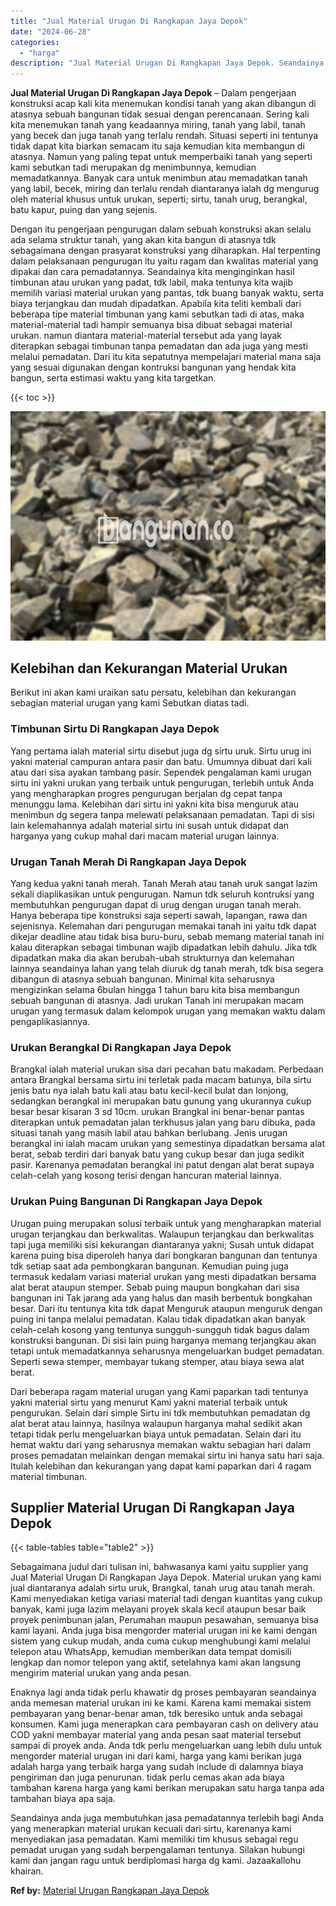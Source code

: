 ```yaml
---
title: "Jual Material Urugan Di Rangkapan Jaya Depok"
date: "2024-06-28"
categories: 
  - "harga"
description: "Jual Material Urugan Di Rangkapan Jaya Depok. Seandainya anda juga membutuhkan jasa pemadatannya terlebih bagi Anda yang menerapkan material urukan kecuali d..."
---
```


**Jual Material Urugan Di Rangkapan Jaya Depok** – Dalam pengerjaan konstruksi acap kali kita menemukan kondisi tanah yang akan dibangun di atasnya sebuah bangunan tidak sesuai dengan perencanaan. Sering kali kita menemukan tanah yang keadaannya miring, tanah yang labil, tanah yang becek dan juga tanah yang terlalu rendah. Situasi seperti ini tentunya tidak dapat kita biarkan semacam itu saja kemudian kita membangun di atasnya. Namun yang paling tepat untuk memperbaiki tanah yang seperti kami sebutkan tadi merupakan dg menimbunnya, kemudian memadatkannya. Banyak cara untuk menimbun atau memadatkan tanah yang labil, becek, miring dan terlalu rendah diantaranya ialah dg mengurug oleh material khusus untuk urukan, seperti; sirtu, tanah urug, berangkal, batu kapur, puing dan yang sejenis.

Dengan itu pengerjaan pengurugan dalam sebuah konstruksi akan selalu ada selama struktur tanah, yang akan kita bangun di atasnya tdk sebagaimana dengan prasyarat konstruksi yang diharapkan. Hal terpenting dalam pelaksanaan pengurugan itu yaitu ragam dan kwalitas material yang dipakai dan cara pemadatannya. Seandainya kita menginginkan hasil timbunan atau urukan yang padat, tdk labil, maka tentunya kita wajib memilih variasi material urukan yang pantas, tdk buang banyak waktu, serta biaya terjangkau dan mudah dipadatkan. Apabila kita teliti kembali dari beberapa tipe material timbunan yang kami sebutkan tadi di atas, maka material-material tadi hampir semuanya bisa dibuat sebagai material urukan. namun diantara material-material tersebut ada yang layak diterapkan sebagai timbunan tanpa pemadatan dan ada juga yang mesti melalui pemadatan. Dari itu kita sepatutnya mempelajari material mana saja yang sesuai digunakan dengan kontruksi bangunan yang hendak kita bangun, serta estimasi waktu yang kita targetkan.

{{< toc >}}

![Jual Material Urugan Di Rangkapan Jaya Depok](/images/jual-urugan-38.png)

## Kelebihan dan Kekurangan Material Urukan

Berikut ini akan kami uraikan satu persatu, kelebihan dan kekurangan sebagian material urugan yang kami Sebutkan diatas tadi.

### Timbunan Sirtu Di Rangkapan Jaya Depok

Yang pertama ialah material sirtu disebut juga dg sirtu uruk. Sirtu urug ini yakni material campuran antara pasir dan batu. Umumnya dibuat dari kali atau dari sisa ayakan tambang pasir. Sependek pengalaman kami urugan sirtu ini yakni urukan yang terbaik untuk pengurugan, terlebih untuk Anda yang mengharapkan progres pengurugan berjalan dg cepat tanpa menunggu lama. Kelebihan dari sirtu ini yakni kita bisa menguruk atau menimbun dg segera tanpa melewati pelaksanaan pemadatan. Tapi di sisi lain kelemahannya adalah material sirtu ini susah untuk didapat dan harganya yang cukup mahal dari macam material urugan lainnya.

### Urugan Tanah Merah Di Rangkapan Jaya Depok

Yang kedua yakni tanah merah. Tanah Merah atau tanah uruk sangat lazim sekali diaplikasikan untuk pengurugan. Namun tdk seluruh kontruksi yang membutuhkan pengurugan dapat di urug dengan urugan tanah merah. Hanya beberapa tipe konstruksi saja seperti sawah, lapangan, rawa dan sejenisnya. Kelemahan dari pengurugan memakai tanah ini yaitu tdk dapat dikejar deadline atau tidak bisa buru-buru, sebab memang material tanah ini kalau diterapkan sebagai timbunan wajib dipadatkan lebih dahulu. Jika tdk dipadatkan maka dia akan berubah-ubah strukturnya dan kelemahan lainnya seandainya lahan yang telah diuruk dg tanah merah, tdk bisa segera dibangun di atasnya sebuah bangunan. Minimal kita seharusnya mengizinkan selama 6bulan hingga 1 tahun baru kita bisa membangun sebuah bangunan di atasnya. Jadi urukan Tanah ini merupakan macam urugan yang termasuk dalam kelompok urugan yang memakan waktu dalam pengaplikasiannya.

### Urukan Berangkal Di Rangkapan Jaya Depok

Brangkal ialah material urukan sisa dari pecahan batu makadam. Perbedaan antara Brangkal bersama sirtu ini terletak pada macam batunya, bila sirtu jenis batu nya ialah batu kali atau batu kecil-kecil bulat dan lonjong, sedangkan berangkal ini merupakan batu gunung yang ukurannya cukup besar besar kisaran 3 sd 10cm. urukan Brangkal ini benar-benar pantas diterapkan untuk pemadatan jalan terkhusus jalan yang baru dibuka, pada situasi tanah yang masih labil atau bahkan berlubang. Jenis urugan berangkal ini ialah macam urukan yang semestinya dipadatkan bersama alat berat, sebab terdiri dari banyak batu yang cukup besar dan juga sedikit pasir. Karenanya pemadatan berangkal ini patut dengan alat berat supaya celah-celah yang kosong terisi dengan hancuran material lainnya.

### Urukan Puing Bangunan Di Rangkapan Jaya Depok

Urugan puing merupakan solusi terbaik untuk yang mengharapkan material urugan terjangkau dan berkwalitas. Walaupun terjangkau dan berkwalitas tapi juga memiliki sisi kekurangan diantaranya yakni; Susah untuk didapat karena puing bisa diperoleh hanya dari bongkaran bangunan dan tentunya tdk setiap saat ada pembongkaran bangunan. Kemudian puing juga termasuk kedalam variasi material urukan yang mesti dipadatkan bersama alat berat ataupun stemper. Sebab puing maupun bongkahan dari sisa bangunan ini Tak jarang ada yang halus dan masih berbentuk bongkahan besar. Dari itu tentunya kita tdk dapat Menguruk ataupun menguruk dengan puing ini tanpa melalui pemadatan. Kalau tidak dipadatkan akan banyak celah-celah kosong yang tentunya sungguh-sungguh tidak bagus dalam konstruksi bangunan. Di sisi lain puing harganya memang terjangkau akan tetapi untuk memadatkannya seharusnya mengeluarkan budget pemadatan. Seperti sewa stemper, membayar tukang stemper, atau biaya sewa alat berat.

Dari beberapa ragam material urugan yang Kami paparkan tadi tentunya yakni material sirtu yang menurut Kami yakni material terbaik untuk pengurukan. Selain dari simple Sirtu ini tdk membutuhkan pemadatan dg alat berat atau lainnya, hasilnya walaupun harganya mahal sedikit akan tetapi tidak perlu mengeluarkan biaya untuk pemadatan. Selain dari itu hemat waktu dari yang seharusnya memakan waktu sebagian hari dalam proses pemadatan melainkan dengan memakai sirtu ini hanya satu hari saja. Itulah kelebihan dan kekurangan yang dapat kami paparkan dari 4 ragam material timbunan.

## Supplier Material Urugan Di Rangkapan Jaya Depok

{{< table-tables table="table2" >}}

Sebagaimana judul dari tulisan ini, bahwasanya kami yaitu supplier yang Jual Material Urugan Di Rangkapan Jaya Depok. Material urukan yang kami jual diantaranya adalah sirtu uruk, Brangkal, tanah urug atau tanah merah. Kami menyediakan ketiga variasi material tadi dengan kuantitas yang cukup banyak, kami juga lazim melayani proyek skala kecil ataupun besar baik proyek penimbunan jalan, Perumahan maupun pesawahan, semuanya bisa kami layani. Anda juga bisa mengorder material urugan ini ke kami dengan sistem yang cukup mudah, anda cuma cukup menghubungi kami melalui telepon atau WhatsApp, kemudian memberikan data tempat domisili lengkap dan nomor telepon yang aktif, setelahnya kami akan langsung mengirim material urukan yang anda pesan.

Enaknya lagi anda tidak perlu khawatir dg proses pembayaran seandainya anda memesan material urukan ini ke kami. Karena kami memakai sistem pembayaran yang benar-benar aman, tdk beresiko untuk anda sebagai konsumen. Kami juga menerapkan cara pembayaran cash on delivery atau COD yakni membayar material yang anda pesan saat material tersebut sampai di proyek anda. Anda tdk perlu mengeluarkan uang lebih dulu untuk mengorder material urugan ini dari kami, harga yang kami berikan juga adalah harga yang terbaik harga yang sudah include di dalamnya biaya pengiriman dan juga penurunan. tidak perlu cemas akan ada biaya tambahan karena harga yang kami berikan merupakan satu harga tanpa ada tambahan biaya apa saja.

Seandainya anda juga membutuhkan jasa pemadatannya terlebih bagi Anda yang menerapkan material urukan kecuali dari sirtu, karenanya kami menyediakan jasa pemadatan. Kami memiliki tim khusus sebagai regu pemadat urugan yang sudah berpengalaman tentunya. Silakan hubungi kami dan jangan ragu untuk berdiplomasi harga dg kami. Jazaakallohu khairan.

**Ref by:** [Material Urugan Rangkapan Jaya Depok](https://id.wikipedia.org/wiki/Material)
